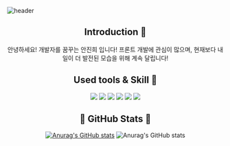 
![header](https://capsule-render.vercel.app/api?type=waving&color=timeGradient&text=Hello,%20I'm%20Jinhee👋&animation=twinkling&fontSize=50&fontAlignY=40&fontAlign=55&height=250)

<div align=center>

## Introduction :running:
안녕하세요! 개발자를 꿈꾸는 안진희 입니다!
프론트 개발에 관심이 많으며, 현재보다 내일이 더 발전된 모습을 위해 계속 달립니다!

## Used tools &  Skill :pushpin:
<img src="https://img.shields.io/badge/html5-E34F26?style=flat&logo=html5&logoColor=white"/>  <img src="https://img.shields.io/badge/React-61DAFB?style=flat&logo=React&logoColor=white"/>  <img src="https://img.shields.io/badge/javascript-F7DF1E?style=flat&logo=javascript&logoColor=white"/>  <img src="https://img.shields.io/badge/mysql-4479A1?style=flat&logo=mysql&logoColor=white"/>  <img src="https://img.shields.io/badge/css3-1572B6?style=flat&logo=css3&logoColor=white"/>  <img src="https://img.shields.io/badge/git-F05032?style=flat&logo=git&logoColor=white"/>

## :low_brightness:   GitHub Stats  :low_brightness: 

[![Anurag's GitHub stats](https://github-readme-stats.vercel.app/api?jijini=anuraghazra)](https://github.com/anuraghazra/github-readme-stats)
![Anurag's GitHub stats](https://github-readme-stats.vercel.app/api?username=anuraghazra&show_icons=true&theme=vue)

</div>

